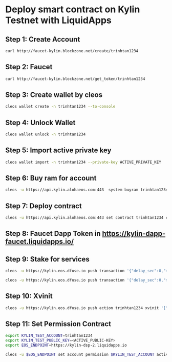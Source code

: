 # Deploy smart contract on Kylin Testnet with LiquidApps

## Step 1: Create Account

```bash
curl http://faucet-kylin.blockzone.net/create/trinhtan1234
```

## Step 2: Faucet

```bash
curl http://faucet-kylin.blockzone.net/get_token/trinhtan1234
```

## Step 3: Create wallet by cleos

```bash
cleos wallet create -n trinhtan1234 --to-console
```

## Step 4: Unlock Wallet

```bash
cleos wallet unlock -n trinhtan1234
```

## Step 5: Import active private key

```bash
cleos wallet import -n trinhtan1234 --private-key ACTIVE_PRIVATE_KEY
```

## Step 6: Buy ram for account

```bash
cleos -u https://api.kylin.alohaeos.com:443  system buyram trinhtan1234 trinhtan1234 "50.0000 EOS" -p trinhtan1234@active
```

## Step 7: Deploy contract

```bash
cleos -u https://api.kylin.alohaeos.com:443 set contract trinhtan1234 contracts/eos/tzfe -p trinhtan1234@active
```

## Step 8: Faucet Dapp Token in https://kylin-dapp-faucet.liquidapps.io/

## Step 9: Stake for services

```bash
cleos -u https://kylin.eos.dfuse.io push transaction '{"delay_sec":0,"max_cpu_usage_ms":0,"actions":[{"account":"dappservices","name":"selectpkg","data":{"owner":"trinhtan1234","provider":"heliosselene","service":"accountless1","package":"accountless1"},"authorization":[{"actor":"trinhtan1234","permission":"active"}]}]}'

```

```bash
cleos -u https://kylin.eos.dfuse.io push transaction '{"delay_sec":0,"max_cpu_usage_ms":0,"actions":[{"account":"dappservices","name":"stake","data":{"from":"trinhtan1234","provider":"heliosselene","service":"accountless1","quantity":"10.0000 DAPP"},"authorization":[{"actor":"trinhtan1234","permission":"active"}]}]}'

```

## Step 10: Xvinit

```bash
cleos -u https://kylin.eos.dfuse.io push action trinhtan1234 xvinit '["5fff1dae8dc8e2fc4d5b23b2c7665c97f9e9d8edf2b6485a86ba311c25639191"]' -p trinhtan1234
```

## Step 11: Set Permission Contract

```bash
export KYLIN_TEST_ACCOUNT=trinhtan1234
export KYLIN_TEST_PUBLIC_KEY=<ACTIVE_PUBLIC-KEY>
export EOS_ENDPOINT=https://kylin-dsp-2.liquidapps.io
```

```bash
cleos -u $EOS_ENDPOINT set account permission $KYLIN_TEST_ACCOUNT active "{\"threshold\":1,\"keys\":[{\"weight\":1,\"key\":\"$KYLIN_TEST_PUBLIC_KEY\"}],\"accounts\":[{\"permission\":{\"actor\":\"$KYLIN_TEST_ACCOUNT\",\"permission\":\"eosio.code\"},\"weight\":1}]}" owner -p $KYLIN_TEST_ACCOUNT@active

```
